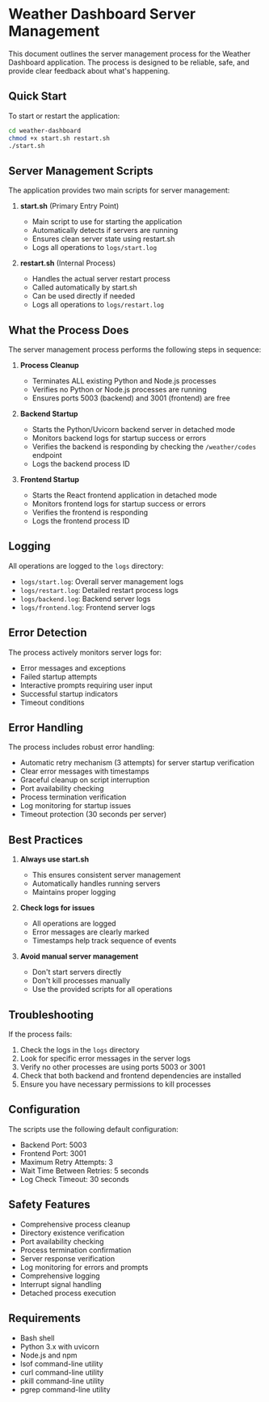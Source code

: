 # Weather Dashboard Server Management

This document outlines the server management process for the Weather Dashboard application. The process is designed to be reliable, safe, and provide clear feedback about what's happening.

## Quick Start

To start or restart the application:

```bash
cd weather-dashboard
chmod +x start.sh restart.sh
./start.sh
```

## Server Management Scripts

The application provides two main scripts for server management:

1. **start.sh** (Primary Entry Point)
   - Main script to use for starting the application
   - Automatically detects if servers are running
   - Ensures clean server state using restart.sh
   - Logs all operations to `logs/start.log`

2. **restart.sh** (Internal Process)
   - Handles the actual server restart process
   - Called automatically by start.sh
   - Can be used directly if needed
   - Logs all operations to `logs/restart.log`

## What the Process Does

The server management process performs the following steps in sequence:

1. **Process Cleanup**
   - Terminates ALL existing Python and Node.js processes
   - Verifies no Python or Node.js processes are running
   - Ensures ports 5003 (backend) and 3001 (frontend) are free

2. **Backend Startup**
   - Starts the Python/Uvicorn backend server in detached mode
   - Monitors backend logs for startup success or errors
   - Verifies the backend is responding by checking the `/weather/codes` endpoint
   - Logs the backend process ID

3. **Frontend Startup**
   - Starts the React frontend application in detached mode
   - Monitors frontend logs for startup success or errors
   - Verifies the frontend is responding
   - Logs the frontend process ID

## Logging

All operations are logged to the `logs` directory:

- `logs/start.log`: Overall server management logs
- `logs/restart.log`: Detailed restart process logs
- `logs/backend.log`: Backend server logs
- `logs/frontend.log`: Frontend server logs

## Error Detection

The process actively monitors server logs for:

- Error messages and exceptions
- Failed startup attempts
- Interactive prompts requiring user input
- Successful startup indicators
- Timeout conditions

## Error Handling

The process includes robust error handling:

- Automatic retry mechanism (3 attempts) for server startup verification
- Clear error messages with timestamps
- Graceful cleanup on script interruption
- Port availability checking
- Process termination verification
- Log monitoring for startup issues
- Timeout protection (30 seconds per server)

## Best Practices

1. **Always use start.sh**
   - This ensures consistent server management
   - Automatically handles running servers
   - Maintains proper logging

2. **Check logs for issues**
   - All operations are logged
   - Error messages are clearly marked
   - Timestamps help track sequence of events

3. **Avoid manual server management**
   - Don't start servers directly
   - Don't kill processes manually
   - Use the provided scripts for all operations

## Troubleshooting

If the process fails:

1. Check the logs in the `logs` directory
2. Look for specific error messages in the server logs
3. Verify no other processes are using ports 5003 or 3001
4. Check that both backend and frontend dependencies are installed
5. Ensure you have necessary permissions to kill processes

## Configuration

The scripts use the following default configuration:

- Backend Port: 5003
- Frontend Port: 3001
- Maximum Retry Attempts: 3
- Wait Time Between Retries: 5 seconds
- Log Check Timeout: 30 seconds

## Safety Features

- Comprehensive process cleanup
- Directory existence verification
- Port availability checking
- Process termination confirmation
- Server response verification
- Log monitoring for errors and prompts
- Comprehensive logging
- Interrupt signal handling
- Detached process execution

## Requirements

- Bash shell
- Python 3.x with uvicorn
- Node.js and npm
- lsof command-line utility
- curl command-line utility
- pkill command-line utility
- pgrep command-line utility
